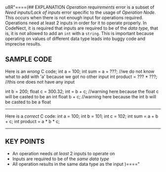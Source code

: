 u8R"====(## EXPLANATION
*Operation requirements* error is a subset of *Need inputs/Lack of inputs*
error specific to the usage of *Operation Node*. This occurs when there is not
enough input for operations required. Operations need at least 2 inputs in
order for it to operate properly. In CodeNect, it is required that inputs are
required to be of the *data type*, that is, it is not allowed to add an `int`
with a `string`. This is important because operating on values of different data type leads
into buggy code and imprecise results.
## SAMPLE CODE
Here is an *wrong* C code;
int a = 100;
int sum = a + ???; //we do not know what to add with 'a' because we got no other input
int product = ??? * ???; //this one does not have any input

int b = 200;
float c = 300.32;
int = b + c; //warning here because the float c will be casted to be an int
float b + c; //warning here because the int b will be casted to be a float
***
Here is a *correct* C code:
int a = 100;
int b = 101;
int c = 102;
int sum = a + b + c;
int product = a * b * c;
***
## KEY POINTS
  * An operation needs *at least* 2 inputs to operate on
  * Inputs are required to be of the *same data type*
  * All operation results in the same data type as the input
)===="
